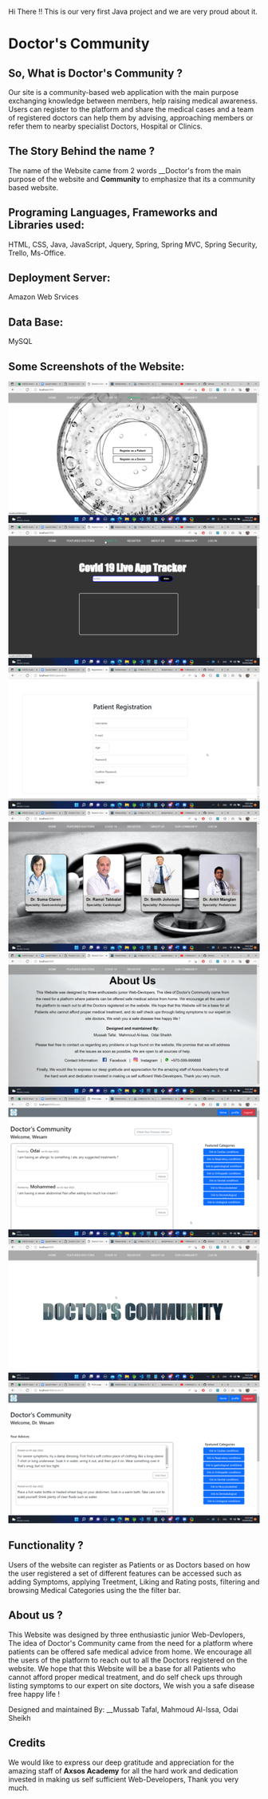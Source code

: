 Hi There !! 
This is our very first Java project and we are very proud about it.

# Doctor's Community
## So, What is Doctor's Community ?

Our site is a community-based web application with the main purpose exchanging knowledge between members, help raising medical awareness.   Users can register to the platform and share the medical cases and a team of registered doctors can help them by advising, approaching members or refer them to nearby specialist Doctors, Hospital or Clinics.


## The Story Behind the name ?
The name of the Website came from 2 words __Doctor's  from the main purpose of the website and __Community__  to emphasize that its a community based website.

## Programing Languages, Frameworks and Libraries used:
HTML, CSS, Java, JavaScript, Jquery, Spring, Spring MVC, Spring Security, Trello, Ms-Office.

## Deployment Server:
Amazon Web Srvices

## Data Base:
MySQL

## Some Screenshots of the Website: 
![screen_one](https://github.com/mussabtafal/DoctorsCommunity/blob/master/img/msedge_C5WZduCtDQ.png)
![screen_Two](https://github.com/mussabtafal/DoctorsCommunity/blob/master/img/msedge_KPg0bWe3RN.png)
![screen_Three](https://github.com/mussabtafal/DoctorsCommunity/blob/master/img/msedge_KTRYDhFfRc.png)
![screen_Four](https://github.com/mussabtafal/DoctorsCommunity/blob/master/img/msedge_M0nGzocP78.jpg)
![screen_Five](https://github.com/mussabtafal/DoctorsCommunity/blob/master/img/msedge_Sg8u5SG3sy.png)
![screen_Six](https://github.com/mussabtafal/DoctorsCommunity/blob/master/img/msedge_V3d2wNFipM.png)
![screen_Seven](https://github.com/mussabtafal/DoctorsCommunity/blob/master/img/msedge_fosZ2X4Lo6.png)
![screen_eight](https://github.com/mussabtafal/DoctorsCommunity/blob/master/img/msedge_xcnzSZTZw1.png)


## Functionality ?
Users of the website can register as Patients or as Doctors
based on how the user registered a set of different features can be accessed such as adding Symptoms, applying Treetment, Liking and Rating posts, filtering and browsing Medical Categories using the  the filter bar.

## About us ? 
This Website was designed by three enthusiastic junior Web-Devlopers, The idea of Doctor's Community came from the need for a platform where patients can be offered safe medical advice from home. We encourage all the users of the platform to reach out to all the Doctors registered on the website. We hope that this Website will be a base for all Patients who cannot afford proper medical treatment, and do self check ups through listing symptoms to our expert on site doctors, We wish you a safe disease free happy life !

Designed and maintained By: __Mussab Tafal,  Mahmoud Al-Issa,  Odai Sheikh

## Credits
We would like to express our deep gratitude and appreciation for the amazing staff of __Axsos Academy__ for all the hard work and dedication invested in making us self sufficient Web-Developers, Thank you very much.



